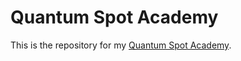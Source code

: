 # Quantum Spot Academy

This is the repository for my [Quantum Spot Academy](https://quantumspotacademy.org).
